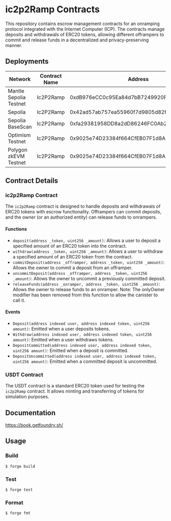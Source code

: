 # ic2p2Ramp Contracts

This repository contains escrow management contracts for an onramping protocol integrated with the Internet Computer (ICP). The contracts manage deposits and withdrawals of ERC20 tokens, allowing different offrampers to commit and release funds in a decentralized and privacy-preserving manner.

## Deployments

| Network                | Contract Name | Address                                    |
| ---------------------- | ------------- | ------------------------------------------ |
| Mantle Sepolia Testnet | Ic2P2Ramp     | 0xdB976eCC0c95Ea84d7bB7249920Fcc73392783F5 |
| Sepolia                | Ic2P2Ramp     | 0x42ad57ab757ea55960f7d9805d82fa818683096b |
| Sepolia BaseScan       | Ic2P2Ramp     | 0xfa29381958DD8a2dD86246FC0Ab2932972640580 |
| Optimism Testnet       | Ic2P2Ramp     | 0x9025e74D23384f664CfEB07F1d8ABd19570758B5 |
| Polygon zkEVM Testnet  | Ic2P2Ramp     | 0x9025e74D23384f664CfEB07F1d8ABd19570758B5 |

## Contract Details

### ic2p2Ramp Contract

The `ic2p2Ramp` contract is designed to handle deposits and withdrawals of ERC20 tokens with escrow functionality. Offrampers can commit deposits, and the owner (or an authorized entity) can release funds to onrampers.

#### Functions

- `deposit(address _token, uint256 _amount)`: Allows a user to deposit a specified amount of an ERC20 token into the contract.
- `withdraw(address _token, uint256 _amount)`: Allows a user to withdraw a specified amount of an ERC20 token from the contract.
- `commitDeposit(address _offramper, address _token, uint256 _amount)`: Allows the owner to commit a deposit from an offramper.
- `uncommitDeposit(address _offramper, address _token, uint256 _amount)`: Allows the owner to uncommit a previously committed deposit.
- `releaseFunds(address _onramper, address _token, uint256 _amount)`: Allows the owner to release funds to an onramper. Note: The onlyOwner modifier has been removed from this function to allow the canister to call it.

#### Events

- `Deposit(address indexed user, address indexed token, uint256 amount)`: Emitted when a user deposits tokens.
- `Withdraw(address indexed user, address indexed token, uint256 amount)`: Emitted when a user withdraws tokens.
- `DepositCommitted(address indexed user, address indexed token, uint256 amount)`: Emitted when a deposit is committed.
- `DepositUncommitted(address indexed user, address indexed token, uint256 amount)`: Emitted when a committed deposit is uncommitted.

### USDT Contract

The USDT contract is a standard ERC20 token used for testing the `ic2p2Ramp` contract. It allows minting and transferring of tokens for simulation purposes.

## Documentation

https://book.getfoundry.sh/

## Usage

### Build

```shell
$ forge build
```

### Test

```shell
$ forge test
```

### Format

```shell
$ forge fmt
```
